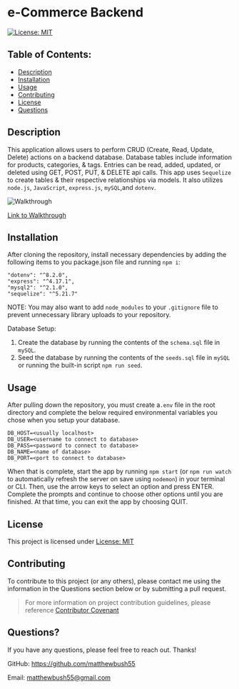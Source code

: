 # e-Commerce Backend

[![License: MIT](https://img.shields.io/badge/License-MIT-yellow.svg)](https://opensource.org/licenses/MIT)

## Table of Contents:

- [Description](#description)
- [Installation](#installation)
- [Usage](#usage)
- [Contributing](#contributing)
- [License](#license)
- [Questions](#questions)

## Description

This application allows users to perform CRUD (Create, Read, Update, Delete) actions on a backend database. Database tables include information for products, categories, & tags. Entries can be read, added, updated, or deleted using GET, POST, PUT, & DELETE api calls. This app uses `Sequelize` to create tables & their respective relationships via models. It also utilizes `node.js`, `JavaScript`, `express.js`, `mySQL`,and `dotenv`.

![Walkthrough](assets/images/Walkthrough.gif)

[Link to Walkthrough](https://drive.google.com/file/d/1E5mwD1Px67I0ZH2d9jXgyiJr5QWrG3hU/view)

## Installation

After cloning the repository, install necessary dependencies by adding the following items to you package.json file and running `npm i`:

    "dotenv": "^8.2.0",
    "express": "^4.17.1",
    "mysql2": "^2.1.0",
    "sequelize": "^5.21.7"

NOTE: You may also want to add `node_modules` to your `.gitignore` file to prevent unnecessary library uploads to your repository.

Database Setup:

1. Create the database by running the contents of the `schema.sql` file in `mySQL`.
2. Seed the database by running the contents of the `seeds.sql` file in `mySQL` or running the built-in script `npm run seed`.

## Usage

After pulling down the repository, you must create a`.env` file in the root directory and complete the below required environmental variables you chose when you setup your database.

    DB_HOST=<usually localhost>
    DB_USER=<username to connect to database>
    DB_PASS=<password to connect to database>
    DB_NAME=<name of database>
    DB_PORT=<port to connect to database>

When that is complete, start the app by running `npm start` (or `npm run watch` to automatically refresh the server on save using `nodemon`) in your terminal or CLI. Then, use the arrow keys to select an option and press ENTER. Complete the prompts and continue to choose other options until you are finished. At that time, you can exit the app by choosing QUIT.

## License

This project is licensed under [License: MIT](https://opensource.org/licenses/MIT)

## Contributing

To contribute to this project (or any others), please contact me using the information in the Questions section below or by submitting a pull request.

> For more information on project contribution guidelines, please reference [Contributor Covenant](https://www.contributor-covenant.org/)

## Questions?

If you have any questions, please feel free to reach out. Thanks!

GitHub: https://github.com/matthewbush55

Email: matthewbush55@gmail.com
